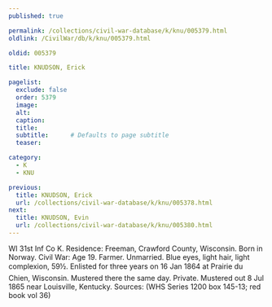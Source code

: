 ```yaml
---
published: true

permalink: /collections/civil-war-database/k/knu/005379.html
oldlink: /CivilWar/db/k/knu/005379.html

oldid: 005379

title: KNUDSON, Erick

pagelist:
  exclude: false
  order: 5379
  image: 
  alt:
  caption:
  title:
  subtitle:      # Defaults to page subtitle
  teaser:

category: 
  - K 
  - KNU

previous:
  title: KNUDSON, Erick
  url: /collections/civil-war-database/k/knu/005378.html  
next:
  title: KNUDSON, Evin
  url: /collections/civil-war-database/k/knu/005380.html   
---
```

WI 31st Inf Co K. Residence: Freeman, Crawford County, Wisconsin. Born in Norway. Civil War: Age 19. Farmer. Unmarried. Blue eyes, light hair, light complexion, 5&#146;9&frac12;&#148;. Enlisted for three years on 16 Jan 1864 at Prairie du Chien, Wisconsin. Mustered there the same day. Private. Mustered out 8 Jul 1865 near Louisville, Kentucky. Sources: (WHS Series 1200 box 145-13; red book vol 36)